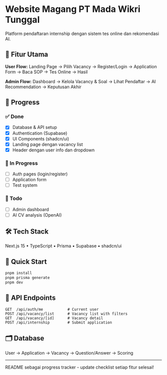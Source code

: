 # Website Magang PT Mada Wikri Tunggal

Platform pendaftaran internship dengan sistem tes online dan rekomendasi AI.

## 🎯 Fitur Utama

**User Flow:**
Landing Page → Pilih Vacancy → Register/Login → Application Form → Baca SOP → Tes Online → Hasil

**Admin Flow:**
Dashboard → Kelola Vacancy & Soal → Lihat Pendaftar → AI Recommendation → Keputusan Akhir

## 🚀 Progress

### ✅ Done

- [x] Database & API setup
- [x] Authentication (Supabase)
- [x] UI Components (shadcn/ui)
- [x] Landing page dengan vacancy list
- [x] Header dengan user info dan dropdown

### 🔄 In Progress

- [ ] Auth pages (login/register)
- [ ] Application form
- [ ] Test system

### 📝 Todo

- [ ] Admin dashboard
- [ ] AI CV analysis (OpenAI)

## 🛠️ Tech Stack

Next.js 15 • TypeScript • Prisma • Supabase • shadcn/ui

## 🚀 Quick Start

```bash
pnpm install
pnpm prisma generate
pnpm dev
```

## 📡 API Endpoints

```
GET  /api/auth/me           # Current user
POST /api/vacancy/list      # Vacancy list with filters
GET  /api/vacancy/[id]      # Vacancy detail
POST /api/internship        # Submit application
```

## 🗂️ Database

User → Application → Vacancy → Question/Answer → Scoring

---

README sebagai progress tracker - update checklist setiap fitur selesai!
